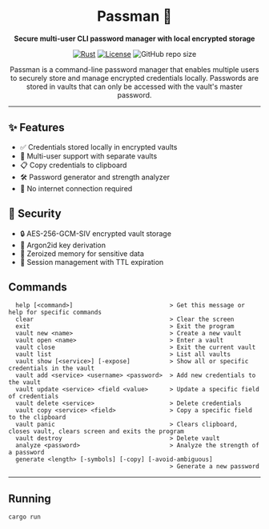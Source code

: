 <div align="center">

# Passman 🔐

**Secure multi-user CLI password manager with local encrypted storage**

[![Rust](https://img.shields.io/badge/Built_with-Rust-orange?logo=rust)](https://www.rust-lang.org/)
[![License](https://img.shields.io/badge/License-MIT-blue.svg)](LICENSE)
![GitHub repo size](https://img.shields.io/github/repo-size/R1c4rdCo5t4/passman)

Passman is a command-line password manager that enables multiple users to securely store and manage encrypted credentials locally. Passwords are stored in vaults that can only be accessed with the vault's master password.

</div>

---

## ✨ Features

- ✅ Credentials stored locally in encrypted vaults
- 👥 Multi-user support with separate vaults
- 📋 Copy credentials to clipboard
- 🛠️ Password generator and strength analyzer
- 🚫 No internet connection required

## 🔑 Security

- 🔒 AES-256-GCM-SIV encrypted vault storage
- 🔐 Argon2id key derivation
- 🧹 Zeroized memory for sensitive data
- 👤 Session management with TTL expiration

## Commands

```
  help [<command>]                           > Get this message or help for specific commands
  clear                                      > Clear the screen
  exit                                       > Exit the program
  vault new <name>                           > Create a new vault
  vault open <name>                          > Enter a vault
  vault close                                > Exit the current vault
  vault list                                 > List all vaults
  vault show [<service>] [-expose]           > Show all or specific credentials in the vault
  vault add <service> <username> <password>  > Add new credentials to the vault
  vault update <service> <field <value>      > Update a specific field of credentials 
  vault delete <service>                     > Delete credentials
  vault copy <service> <field>               > Copy a specific field to the clipboard
  vault panic                                > Clears clipboard, closes vault, clears screen and exits the program
  vault destroy                              > Delete vault
  analyze <password>                         > Analyze the strength of a password
  generate <length> [-symbols] [-copy] [-avoid-ambiguous]
                                             > Generate a new password
```

---

## Running

```
cargo run
```